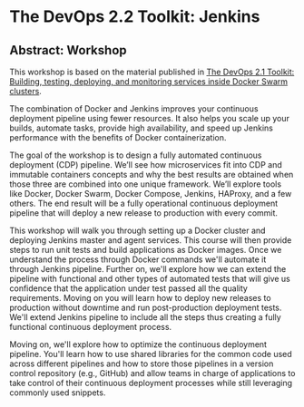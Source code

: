# The DevOps 2.2 Toolkit: Jenkins

## Abstract: Workshop

This workshop is based on the material published in [The DevOps 2.1 Toolkit: Building, testing, deploying, and monitoring services inside Docker Swarm clusters](https://leanpub.com/the-devops-2-1-toolkit).

The combination of Docker and Jenkins improves your continuous deployment pipeline using fewer resources. It also helps you scale up your builds, automate tasks, provide high availability, and speed up Jenkins performance with the benefits of Docker containerization.

The goal of the workshop is to design a fully automated continuous deployment (CDP) pipeline. We’ll see how microservices fit into CDP and immutable containers concepts and why the best results are obtained when those three are combined into one unique framework. We’ll explore tools like Docker, Docker Swarm, Docker Compose, Jenkins, HAProxy, and a few others. The end result will be a fully operational continuous deployment pipeline that will deploy a new release to production with every commit.

This workshop will walk you through setting up a Docker cluster and deploying Jenkins master and agent services. This course will then provide steps to run unit tests and build applications as Docker images. Once we understand the process through Docker commands we'll automate it through Jenkins pipeline. Further on, we'll explore how we can extend the pipeline with functional and other types of automated tests that will give us confidence that the application under test passed all the quality requirements. Moving on you will learn how to deploy new releases to production without downtime and run post-production deployment tests. We'll extend Jenkins pipeline to include all the steps thus creating a fully functional continuous deployment process.

Moving on, we'll explore how to optimize the continuous deployment pipeline. You'll learn how to use shared libraries for the common code used across different pipelines and how to store those pipelines in a version control repository (e.g., GitHub) and allow teams in charge of applications to take control of their continuous deployment processes while still leveraging commonly used snippets.


